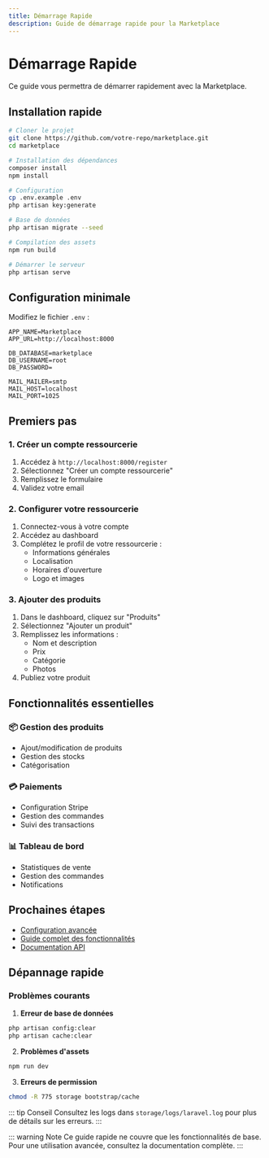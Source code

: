 ```yaml
---
title: Démarrage Rapide
description: Guide de démarrage rapide pour la Marketplace
---
```


# Démarrage Rapide

Ce guide vous permettra de démarrer rapidement avec la Marketplace.

## Installation rapide

```bash
# Cloner le projet
git clone https://github.com/votre-repo/marketplace.git
cd marketplace

# Installation des dépendances
composer install
npm install

# Configuration
cp .env.example .env
php artisan key:generate

# Base de données
php artisan migrate --seed

# Compilation des assets
npm run build

# Démarrer le serveur
php artisan serve
```

## Configuration minimale

Modifiez le fichier `.env` :

```env
APP_NAME=Marketplace
APP_URL=http://localhost:8000

DB_DATABASE=marketplace
DB_USERNAME=root
DB_PASSWORD=

MAIL_MAILER=smtp
MAIL_HOST=localhost
MAIL_PORT=1025
```

## Premiers pas

### 1. Créer un compte ressourcerie

1. Accédez à `http://localhost:8000/register`
2. Sélectionnez "Créer un compte ressourcerie"
3. Remplissez le formulaire
4. Validez votre email

### 2. Configurer votre ressourcerie

1. Connectez-vous à votre compte
2. Accédez au dashboard
3. Complétez le profil de votre ressourcerie :
   - Informations générales
   - Localisation
   - Horaires d'ouverture
   - Logo et images

### 3. Ajouter des produits

1. Dans le dashboard, cliquez sur "Produits"
2. Sélectionnez "Ajouter un produit"
3. Remplissez les informations :
   - Nom et description
   - Prix
   - Catégorie
   - Photos
4. Publiez votre produit

## Fonctionnalités essentielles

### 📦 Gestion des produits
- Ajout/modification de produits
- Gestion des stocks
- Catégorisation

### 💳 Paiements
- Configuration Stripe
- Gestion des commandes
- Suivi des transactions

### 📊 Tableau de bord
- Statistiques de vente
- Gestion des commandes
- Notifications

## Prochaines étapes

- [Configuration avancée](./configuration.md)
- [Guide complet des fonctionnalités](../features/)
- [Documentation API](../development/api.md)

## Dépannage rapide

### Problèmes courants

1. **Erreur de base de données**
```bash
php artisan config:clear
php artisan cache:clear
```

2. **Problèmes d'assets**
```bash
npm run dev
```

3. **Erreurs de permission**
```bash
chmod -R 775 storage bootstrap/cache
```

::: tip Conseil
Consultez les logs dans `storage/logs/laravel.log` pour plus de détails sur les erreurs.
:::

::: warning Note
Ce guide rapide ne couvre que les fonctionnalités de base. Pour une utilisation avancée, consultez la documentation complète.
::: 